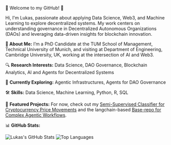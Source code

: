 👋 Welcome to my GitHub! 🚀

Hi, I'm Lukas, passionate about applying Data Science, Web3, and Machine Learning to explore decentralized systems. My work centers on understanding governance in Decentralized Autonomous Organizations (DAOs) and leveraging data-driven insights for blockchain innovation. 


**📖 About Me:**
I’m a PhD Candidate at the TUM School of Management, Technical University of Munich, and visiting at Department of Engineering, Cambridge University, UK, working at the intersection of AI and Web3. 

🔍 **Research Interests:** Data Science, DAO Governance, Blockchain Analytics, AI and Agents for Decentralized Systems

🌱 **Currently Exploring:** Agentic Infrastructures, Agents for DAO Governance


🛠️ **Skills:**
Data Science, Machine Learning, Python, R, SQL

🚀 **Featured Projects:**
For now, check out my [Semi-Supervised Classifier for Cryptocurrency Price Movements](https://github.com/hash00x1/semi-supervised-crypto-forecasting)
and the langchain-based [Base-repo for Complex Agentic Workflows](https://github.com/ArchipelAi/archipel-monorepo).

📊 **GitHub Stats:**

![Lukas's GitHub Stats](https://github-readme-stats.vercel.app/api?username=hash00x1&show_icons=true&theme=radical&count_private=true&hide_rank=true)
![Top Languages](https://github-readme-stats.vercel.app/api/top-langs/?username=hash00x1&layout=compact&theme=radical)
